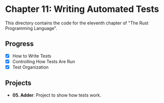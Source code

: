 # Chapter 11: Writing Automated Tests

This directory contains the code for the eleventh chapter of "The Rust
Programming Language".

## Progress

- [x] How to Write Tests
- [x] Controlling How Tests Are Run
- [x] Test Organization

## Projects

- **05. Adder**: Project to show how tests work.